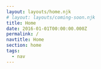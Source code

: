 ```yaml
---
layout: layouts/home.njk
# layout: layouts/coming-soon.njk
title: Home
date: 2016-01-01T00:00:00.000Z
permalink: /
navtitle: Home
section: home
tags:
  - nav
---
```



